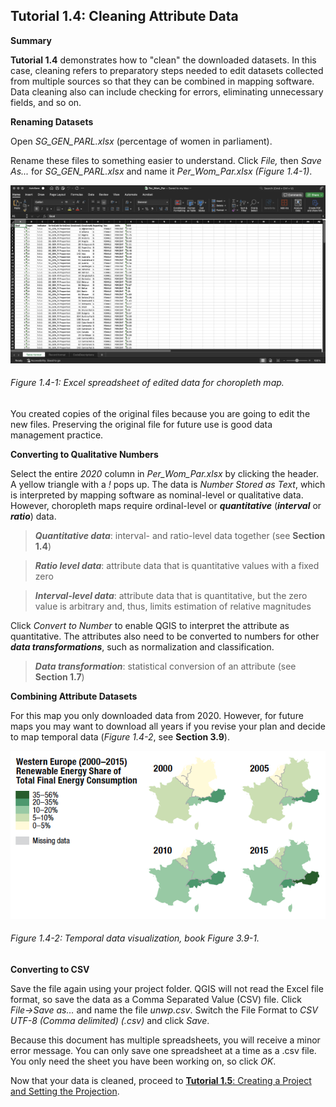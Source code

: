 ## Tutorial 1.4: Cleaning Attribute Data

**Summary**

**Tutorial 1.4** demonstrates how to "clean" the downloaded datasets. In this case, cleaning refers to preparatory steps needed to edit datasets collected from multiple sources so that they can be combined in mapping software. Data cleaning also can include checking for errors, eliminating unnecessary fields, and so on.

**Renaming Datasets**

Open *SG_GEN_PARL.xlsx* (percentage of women in parliament).

Rename these files to something easier to understand. Click *File,* then *Save As...* for *SG_GEN_PARL.xlsx* and name it *Per_Wom_Par.xlsx (Figure 1.4-1)*.

![](1.4_Clean_Data_images/image_0.png)

###### Figure 1.4-1: Excel spreadsheet of edited data for choropleth map.

You created copies of the original files because you are going to edit the new files. Preserving the original file for future use is good data management practice.

**Converting to Qualitative Numbers**

Select the entire *2020* column in *Per_Wom_Par.xlsx* by clicking the header. A yellow triangle with a *!* pops up. The data is *Number Stored as Text*, which is interpreted by mapping software as nominal-level or qualitative data. However, choropleth maps require ordinal-level or ***quantitative*** (***interval*** or ***ratio***) data.

> ***Quantitative data***: interval- and ratio-level data together (see **Section 1.4**)

> ***Ratio level data***: attribute data that is quantitative values with a fixed zero

> ***Interval-level data***: attribute data that is quantitative, but the zero value is arbitrary and, thus, limits estimation of relative magnitudes

Click *Convert to Number* to enable QGIS to interpret the attribute as quantitative. The attributes also need to be converted to numbers for other ***data transformations***, such as normalization and classification.

> ***Data transformation***: statistical conversion of an attribute (see **Section 1.7**)

**Combining Attribute Datasets**

For this map you only downloaded data from 2020. However, for future maps you may want to download all years if you revise your plan and decide to map temporal data (*Figure 1.4-2*, see **Section 3.9**).

![](1.4_Clean_Data_images/image_1.png)

###### Figure 1.4-2: Temporal data visualization, book Figure 3.9-1.

**Converting to CSV**

Save the file again using your project folder. QGIS will not read the Excel file format, so save the data as a Comma Separated Value (CSV) file. Click *File→Save as…* and name the file *unwp.csv*. Switch the File Format to *CSV UTF-8 (Comma delimited) (.csv)* and click *Save*. 

Because this document has multiple spreadsheets, you will receive a minor error message. You can only save one spreadsheet at a time as a .csv file. You only need the sheet you have been working on, so click *OK*.

Now that your data is cleaned, proceed to [**Tutorial 1.5**: Creating a Project and Setting the Projection](/1_Choropleth/1.5_Project_and_Save.md).

